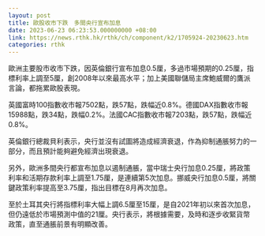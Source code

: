 ```yaml
---
layout: post
title: 歐股收市下跌　多間央行宣布加息
date: 2023-06-23 06:23:53.000000000 +08:00
link: https://news.rthk.hk/rthk/ch/component/k2/1705924-20230623.htm
categories: rthk
---
```


歐洲主要股市收市下跌，因英倫銀行宣布加息0.5厘，多過市場預期的0.25厘，指標利率上調至5厘，創2008年以來最高水平；加上美國聯儲局主席鮑威爾的鷹派言論，都拖累歐股表現。

英國富時100指數收市報7502點，跌57點，跌幅近0.8%。德國DAX指數收市報15988點，跌34點，跌幅0.2%。法國CAC指數收市報7203點，跌57點，跌幅近0.8%。

英倫銀行總裁貝利表示，央行並沒有試圖將造成經濟衰退，作為抑制通脹努力的一部分，而且預計能夠避免經濟出現衰退。

另外，歐洲多間央行都宣布加息以遏制通脹，當中瑞士央行加息0.25厘，將政策利率和活期存款利率上調至1.75厘，是連續第5次加息。挪威央行加息0.5厘，將關鍵政策利率提高至3.75厘，指出目標在8月再次加息。

至於土耳其央行將指標利率大幅上調6.5厘至15厘，是自2021年初以來首次加息，但仍遠低於市場預測中值的21厘。央行表示，將根據需要，及時和逐步收緊貨幣政策，直至通脹前景有明顯改善。

